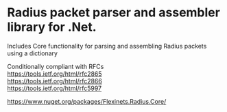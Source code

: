 # Radius packet parser and assembler library for .Net.   

Includes Core functionality for parsing and assembling Radius packets using a dictionary

Conditionally compliant with RFCs  
https://tools.ietf.org/html/rfc2865  
https://tools.ietf.org/html/rfc2866  
https://tools.ietf.org/html/rfc5997  
  
https://www.nuget.org/packages/Flexinets.Radius.Core/
